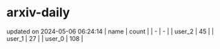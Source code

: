 # arxiv-daily
updated on 2024-05-06 06:24:14
| name | count |
| - | - |
| user_2 | 45 |
| user_1 | 27 |
| user_0 | 108 |
